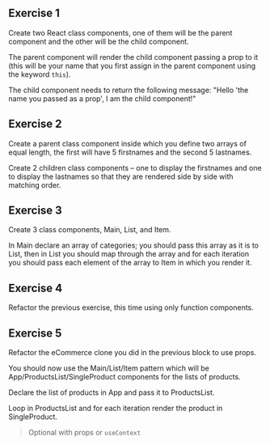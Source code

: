 ## Exercise 1

Create two React class components, one of them will be the parent component and the other will be the child component.

The parent component will render the child component passing a prop to it (this will be your name that you first assign in the parent component using the 
keyword `this`). 

The child component needs to return the following message: "Hello 'the name you passed as a prop', I am  the child component!"

## Exercise 2

Create a parent class component inside which you define two arrays of equal length, the first will have 5 firstnames and the second 5 lastnames.

Create 2 children class components – one to display the firstnames and one to display the lastnames so that they are rendered side by side with matching order.

## Exercise 3 

Create 3 class components, Main, List, and Item.

In Main declare an array of categories; you should pass this array as it is to List, 
then in List you should map through the array and for each iteration you should pass each element of the array to Item in which you render it.

## Exercise 4

Refactor the previous exercise, this time using only function components.

## Exercise 5

Refactor the eCommerce clone you did in the previous block to use props.

You should now use the Main/List/Item pattern which will be App/ProductsList/SingleProduct components for the lists of products. 

Declare the list of products in App and pass it to ProductsList.

Loop in ProductsList and for each iteration render the product in SingleProduct. 

> Optional with props or `useContext`
